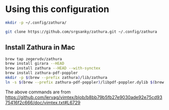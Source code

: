 # Using this configuration

```bash
mkdir -p ~/.config/zathura/

git clone https://github.com/srgsanky/zathura.git ~/.config/zathura
```

## Install Zathura in Mac

```bash
brew tap zegervdv/zathura
brew install girara --HEAD
brew install zathura --HEAD --with-synctex
brew install zathura-pdf-poppler
mkdir -p $(brew --prefix zathura)/lib/zathura
ln -s $(brew --prefix zathura-pdf-poppler)/libpdf-poppler.dylib $(brew --prefix zathura)/lib/zathura/libpdf-poppler.dylib
```

The above commands are from <https://github.com/lervag/vimtex/blob/b8bb79b5fb27e9030ade92e75cd9375416f2c666/doc/vimtex.txt#L6729>

